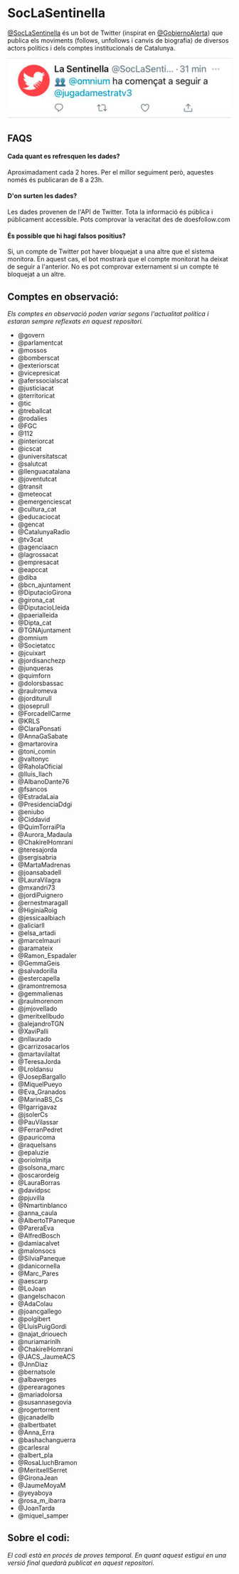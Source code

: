 # SocLaSentinella
[@SocLaSentinella](https://twitter.com/SocLaSentinella) és un bot de Twitter (inspirat en [@GobiernoAlerta](https://twitter.com/GobiernoAlerta)) que publica els moviments (follows, unfollows i canvis de biografia) de diversos actors polítics i dels comptes institucionals de Catalunya.

![](img/tweets.gif)

## FAQS
#### Cada quant es refresquen les dades?
Aproximadament cada 2 hores. Per el millor seguiment però, aquestes només és publicaran de 8 a 23h.
#### D'on surten les dades?
Les dades provenen de l'API de Twitter. Tota la informació és pública i públicament accessible. Pots comprovar la veracitat des de doesfollow.com
#### És possible que hi hagi falsos positius?
Si, un compte de Twitter pot haver bloquejat a una altre que el sistema monitora. En aquest cas, el bot mostrarà que el compte monitorat ha deixat de seguir a l'anterior. No es pot comprovar externament si un compte té bloquejat a un altre.

## Comptes en observació:
*Els comptes en observació poden variar segons l'actualitat política i estaran sempre reflexats en aquest repositori.*
- @govern
- @parlamentcat
- @mossos
- @bomberscat
- @exteriorscat
- @vicepresicat
- @aferssocialscat
- @justiciacat
- @territoricat
- @tic
- @treballcat
- @rodalies
- @FGC
- @112
- @interiorcat
- @icscat
- @universitatscat
- @salutcat
- @llenguacatalana
- @joventutcat
- @transit
- @meteocat
- @emergenciescat
- @cultura_cat
- @educaciocat
- @gencat
- @CatalunyaRadio
- @tv3cat
- @agenciaacn
- @lagrossacat
- @empresacat
- @eapccat
- @diba
- @bcn_ajuntament
- @DiputacioGirona
- @girona_cat
- @DiputacioLleida
- @paerialleida
- @Dipta_cat
- @TGNAjuntament
- @omnium
- @Societatcc
- @jcuixart
- @jordisanchezp
- @junqueras
- @quimforn
- @dolorsbassac
- @raulromeva
- @jorditurull
- @joseprull
- @ForcadellCarme
- @KRLS
- @ClaraPonsati
- @AnnaGaSabate
- @martarovira
- @toni_comin
- @valtonyc
- @RaholaOficial
- @lluis_llach
- @AlbanoDante76
- @fsancos
- @EstradaLaia
- @PresidenciaDdgi
- @eniubo
- @Ciddavid
- @QuimTorraiPla
- @Aurora_Madaula
- @ChakirelHomrani
- @teresajorda
- @sergisabria
- @MartaMadrenas
- @joansabadell
- @LauraVilagra
- @mxandri73
- @jordiPuignero
- @ernestmaragall
- @HiginiaRoig
- @jessicaalbiach
- @aliciarll
- @elsa_artadi
- @marcelmauri
- @aramateix
- @Ramon_Espadaler
- @GemmaGeis
- @salvadorilla
- @estercapella
- @ramontremosa
- @gemmalienas
- @raulmorenom
- @jmjovellado
- @meritxellbudo
- @alejandroTGN
- @XaviPalli
- @nllaurado
- @carrizosacarlos
- @martavilaltat
- @TeresaJorda
- @Lroldansu
- @JosepBargallo
- @MiquelPueyo
- @Eva_Granados
- @MarinaBS_Cs
- @Igarrigavaz
- @jsolerCs
- @PauVilassar
- @FerranPedret
- @pauricoma
- @raquelsans
- @epaluzie
- @oriolmitja
- @solsona_marc
- @oscarordeig
- @LauraBorras
- @davidpsc
- @pjuvilla
- @Nmartinblanco
- @anna_caula
- @AlbertoTPaneque
- @PareraEva
- @AlfredBosch
- @damiacalvet
- @malonsocs
- @SilviaPaneque
- @danicornella
- @Marc_Pares
- @aescarp
- @LoJoan
- @angelschacon
- @AdaColau
- @joancgallego
- @polgibert
- @LluisPuigGordi
- @najat_driouech
- @nuriamarinlh
- @ChakirelHomrani
- @JACS_JaumeACS
- @JnnDiaz
- @bernatsole
- @albaverges
- @perearagones
- @mariadolorsa
- @susannasegovia
- @rogertorrent
- @jcanadellb
- @albertbatet
- @Anna_Erra
- @bashachanguerra
- @carlesral
- @albert_pla
- @RosaLluchBramon
- @MeritxellSerret
- @GironaJean
- @JaumeMoyaM
- @yeyaboya
- @rosa_m_ibarra
- @JoanTarda
- @miquel_samper
## Sobre el codi:
*El codi està en procés de proves temporal. En quant aquest estigui en una versió final quedarà publicat en aquest repositori.*
